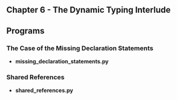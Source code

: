 ## Chapter 6 - The Dynamic Typing Interlude

## Programs

### The Case of the Missing Declaration Statements
* **missing_declaration_statements.py** 

### Shared References
* **shared_references.py**
